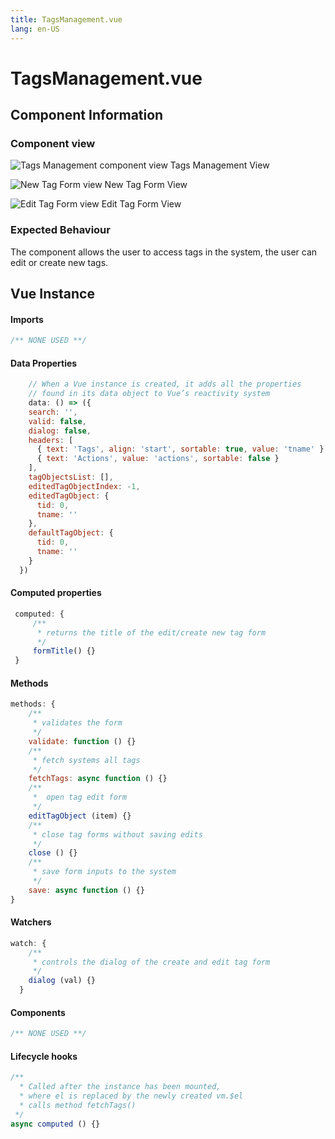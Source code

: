 ```yaml
---
title: TagsManagement.vue
lang: en-US
---
```

# TagsManagement.vue
## Component Information
### Component view
![Tags Management component view](/TagsManagement.PNG)
Tags Management View

![New Tag Form view](/newTagForm.PNG)
New Tag Form View

![Edit Tag Form view](/EditTagForm.PNG)
Edit Tag Form View

### Expected Behaviour
The component allows the user to access tags in the system, the user can edit or create new tags. 


## Vue Instance
#### Imports
``` js
/** NONE USED **/
```
#### Data Properties
``` js
    // When a Vue instance is created, it adds all the properties  
    // found in its data object to Vue’s reactivity system
    data: () => ({
    search: '',
    valid: false,
    dialog: false,
    headers: [
      { text: 'Tags', align: 'start', sortable: true, value: 'tname' },
      { text: 'Actions', value: 'actions', sortable: false }
    ],
    tagObjectsList: [],
    editedTagObjectIndex: -1,
    editedTagObject: {
      tid: 0,
      tname: ''
    },
    defaultTagObject: {
      tid: 0,
      tname: ''
    }
  })
```
#### Computed properties 
``` js
 computed: {
     /**
      * returns the title of the edit/create new tag form
      */
     formTitle() {}
 }
```

#### Methods
``` js
methods: {
    /**
     * validates the form 
     */
    validate: function () {}
    /**
     * fetch systems all tags
     */
    fetchTags: async function () {}
    /**
     *  open tag edit form
     */
    editTagObject (item) {}
    /**
     * close tag forms without saving edits
     */
    close () {}
    /**
     * save form inputs to the system
     */
    save: async function () {}
}

```
#### Watchers
``` js
watch: {
    /**
     * controls the dialog of the create and edit tag form
     */
    dialog (val) {}
  }
```
#### Components
``` js
/** NONE USED **/
```
#### Lifecycle hooks
``` js
/**
  * Called after the instance has been mounted, 
  * where el is replaced by the newly created vm.$el
  * calls method fetchTags()
 */
async computed () {}
```
